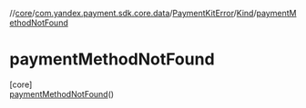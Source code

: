 //[core](../../../../../index.md)/[com.yandex.payment.sdk.core.data](../../../index.md)/[PaymentKitError](../../index.md)/[Kind](../index.md)/[paymentMethodNotFound](index.md)

# paymentMethodNotFound

[core]\
[paymentMethodNotFound](index.md)()
